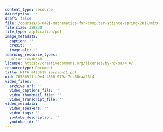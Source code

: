 ```yaml
---
content_type: resource
description: ''
draft: false
file: /courses/6-042j-mathematics-for-computer-science-spring-2015/mit6_042js15_session31.pdf
file_size: 388230
file_type: application/pdf
image_metadata:
  caption: ''
  credit: ''
  image-alt: ''
learning_resource_types:
- Online Textbook
license: https://creativecommons.org/licenses/by-nc-sa/4.0/
resourcetype: Document
title: MIT6_042JS15_Session31.pdf
uid: 765865ff-b9e4-4860-979a-7cc68eaa26f4
video_files:
  archive_url: ''
  video_captions_file: ''
  video_thumbnail_file: ''
  video_transcript_file: ''
video_metadata:
  video_speakers: ''
  video_tags: ''
  youtube_description: ''
  youtube_id: ''
---
```

